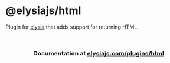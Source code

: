 # @elysiajs/html

Plugin for [elysia](https://github.com/elysiajs/elysia) that adds support for returning HTML.

<br />

<h3 align=center>
    Documentation at <a href="https://elysiajs.com/plugins/html.html">elysiajs.com/plugins/html</a>
</h3>

<br />
